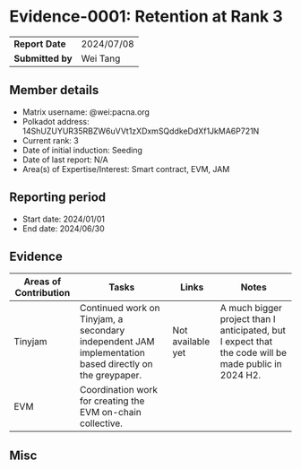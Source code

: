 # Evidence-0001: Retention at Rank 3

|                 |                                                                                             |
| --------------- | ------------------------------------------------------------------------------------------- |
| **Report Date** | 2024/07/08                                                                                  |
| **Submitted by**| Wei Tang                                                                                    |


## Member details

- Matrix username: @wei:pacna.org
- Polkadot address: 14ShUZUYUR35RBZW6uVVt1zXDxmSQddkeDdXf1JkMA6P721N
- Current rank: 3
- Date of initial induction: Seeding
- Date of last report: N/A
- Area(s) of Expertise/Interest: Smart contract, EVM, JAM

## Reporting period

- Start date: 2024/01/01
- End date: 2024/06/30

## Evidence

| Areas of Contribution | Tasks | Links | Notes |
|---|---|---|---|
| Tinyjam   | Continued work on Tinyjam, a secondary independent JAM implementation based directly on the greypaper. | Not available yet | A much bigger project than I anticipated, but I expect that the code will be made public in 2024 H2. |
| EVM       | Coordination work for creating the EVM on-chain collective. | | |

## Misc
